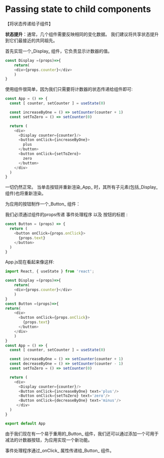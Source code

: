 # Passing state to child components

【将状态传递给子组件】

**状态提升**：通常，几个组件需要反映相同的变化数据。 我们建议将共享状态提升到它们最接近的共同祖先。

首先实现一个_Display_ 组件，它负责显示计数器的值。
```js
const Display =(props)=>{
	return(
	<div>{props.counter}</div>
	)
}
```

使用组件很简单，因为我们只需要将计数器的状态传递给组件即可:

```js
const App = () => {
  const [ counter, setCounter ] = useState(0)

  const increaseByOne = () => setCounter(counter + 1)
  const setToZero = () => setCounter(0)

  return (
    <div>
      <Display counter={counter}/>
      <button onClick={increaseByOne}>
        plus
      </button>
      <button onClick={setToZero}> 
        zero
      </button>
    </div>
  )
}
```

一切仍然正常。 当单击按钮并重新渲染_App_ 时，其所有子元素(包括_Display_ 组件)也将重新渲染。

为应用的按钮制作一个_Button_ 组件：

我们必须通过组件的props传递 事件处理程序 以及 按钮的标题 :

```js
const Button = (props) => {
  return (
    <button onClick={props.onClick}>
      {props.text}
    </button>
  )
}
```

App.js现在看起来像这样:

```js
import React, { useState } from 'react';

const Display =(props)=>{
	return(
	<div>{props.counter}</div>
	)
}
const Button =(props)=>{
return(
	<div>
      <button onClick={props.onClick}>
        {props.text}
      </button>
    </div>
	)
}
const App = () => {
  const [ counter, setCounter ] = useState(0)

  const increaseByOne = () => setCounter(counter + 1)
  const decreaseByOne = () => setCounter(counter - 1) 
  const setToZero = () => setCounter(0)

  return (
    <div>
      <Display counter={counter}/>
      <Button onClick={increaseByOne} text='plus'/>    
      <Button onClick={setToZero} text='zero'/>          
      <Button onClick={decreaseByOne} text='minus'/>              
     </div>
  )
}

export default App
```

由于我们现在有一个易于重用的_Button_ 组件，我们还可以通过添加一个可用于减法的计数器按钮，为应用实现一个新功能。

事件处理程序通过_onClick_ 属性传递给_Button_ 组件。